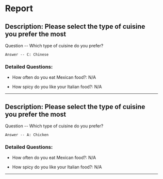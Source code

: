 
# Report


## Description: Please select the type of cuisine you prefer the most

Question -- Which type of cuisine do you prefer?

    Answer -- C: Chinese

### Detailed Questions: 
- How often do you eat Mexican food?: N/A 
 
- How spicy do you like your Italian food?: N/A 
 


----------------

## Description: Please select the type of cuisine you prefer the most

Question -- Which type of cuisine do you prefer?

    Answer -- A: Chicken

### Detailed Questions: 
- How often do you eat Mexican food?: N/A 
 
- How spicy do you like your Italian food?: N/A 
 


----------------

